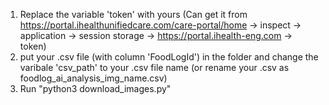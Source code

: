 1. Replace the variable 'token' with yours (Can get it from https://portal.ihealthunifiedcare.com/care-portal/home -> inspect -> application -> session storage -> https://portal.ihealth-eng.com -> token)
2. put your .csv file (with column 'FoodLogId') in the folder and change the varibale 'csv_path' to your .csv file name (or rename your .csv as foodlog_ai_analysis_img_name.csv)
3. Run "python3 download_images.py"
